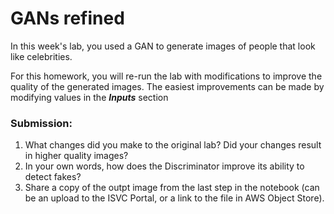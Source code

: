 # GANs refined
In this week's lab, you used a GAN to generate images of people that look like celebrities.

For this homework, you will re-run the lab with modifications to improve the quality of the generated images. The easiest improvements can be made by modifying values in the **_Inputs_** section

### Submission:
1. What changes did you make to the original lab? Did your changes result in higher quality images?
2. In your own words, how does the Discriminator improve its ability to detect fakes?
3. Share a copy of the outpt image from the last step in the notebook (can be an upload to the ISVC Portal, or a link to the file in AWS Object Store).
